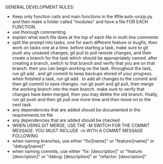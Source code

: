 GENERAL DEVELOPMENT RULES:
- Keep only function calls and main functions in the #file:auto-unzip.py and then make a folder called "modules" and have a file FOR EACH FUNCTION. 
- use thorough commenting
- explain what each file does at the top of each file in multi line comments
- split the prompt into tasks, one for each different feature or bugfix, then work on tasks one at a time. before starting a task, make sure to git push any unsaved changes, git pull to pull remote changes, and then create a branch for the task which should be appropriately named. after creating a branch, switch to that branch and verify that you are on that branch. then you can begin working on the task. throughout the task, run git add . and git commit to keep backups stored of your progress. when finished a task, run git add . to add all changes to the commit and then git commit to save changes. run git push and git pull, then merge the working branch into the main branch. make sure to verify that changes have been merged, then you may delete the old branch. finally, run git push and then git pull one more time and then move on to the next task.
- any dependencies that are added should be documented in the requirements.txt file
- any dependencies that are added should be checked 
- WHEN USING GIT MERGE, USE THE -M SWITCH FOR THE COMMIT MESSAGE. YOU MUST INCLUDE -m WITH A COMMIT MESSAGE FOLLOWING
- when naming branches, use either "fix/[name]" or "feature/[name]" or "debug/[name]"
- when naming commits, use either "fix: [description]" or "feature: [description]" or "debug: [description]" or "refactor: [description]"